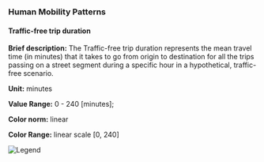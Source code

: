 ### Human Mobility Patterns

#### Traffic-free trip duration

**Brief description:** The Traffic-free trip duration represents the mean travel time (in minutes)
that it takes to go from origin to destination for all the trips passing on a street segment during a
specific hour in a hypothetical, traffic-free scenario.

**Unit:** minutes

**Value Range:** 0 - 240 [minutes];

**Color norm:** linear

**Color Range:** linear scale [0, 240]

![Legend](legends/gtif/AQ4_duration.png "Traffic-free trip duration")
